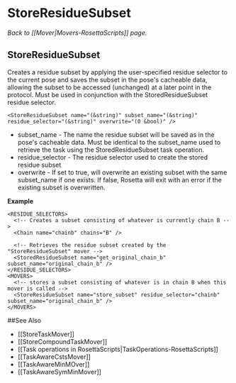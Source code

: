 # StoreResidueSubset
*Back to [[Mover|Movers-RosettaScripts]] page.*
## StoreResidueSubset

Creates a residue subset by applying the user-specified residue selector to the current pose and saves the subset in the pose's cacheable data, allowing the subset to be accessed (unchanged) at a later point in the protocol. Must be used in conjunction with the StoredResidueSubset residue selector.

    <StoreResidueSubset name="(&string)" subset_name="(&string)" residue_selector="(&string)" overwrite="(0 &bool)" />

-   subset\_name - The name the residue subset will be saved as in the pose's cacheable data. Must be identical to the subset\_name used to retrieve the task using the StoredResidueSubset task operation.
-   residue\_selector - The residue selector used to create the stored residue subset
-   overwrite - If set to true, will overwrite an existing subset with the same subset\_name if one exists. If false, Rosetta will exit with an error if the existing subset is overwritten.

**Example**

    <RESIDUE_SELECTORS>
      <!-- Creates a subset consisting of whatever is currently chain B -->
      <Chain name="chainb" chains="B" />

      <!-- Retrieves the residue subset created by the "StoreResidueSubset" mover -->
      <StoredResidueSubset name="get_original_chain_b" subset_name="original_chain_b" />
    </RESIDUE_SELECTORS>
    <MOVERS>
      <!-- stores a subset consisting of whatever is in chain B when this mover is called -->
      <StoreResidueSubset name="store_subset" residue_selector="chainb" subset_name="original_chain_b" />
    </MOVERS>

##See Also

* [[StoreTaskMover]]
* [[StoreCompoundTaskMover]]
* [[Task operations in RosettaScripts|TaskOperations-RosettaScripts]]
* [[TaskAwareCstsMover]]
* [[TaskAwareMinMOver]]
* [[TaskAwareSymMinMover]]
